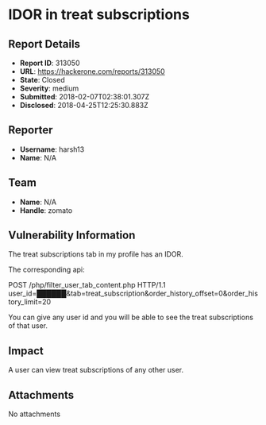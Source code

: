 # IDOR in treat subscriptions

## Report Details
- **Report ID**: 313050
- **URL**: https://hackerone.com/reports/313050
- **State**: Closed
- **Severity**: medium
- **Submitted**: 2018-02-07T02:38:01.307Z
- **Disclosed**: 2018-04-25T12:25:30.883Z

## Reporter
- **Username**: harsh13
- **Name**: N/A

## Team
- **Name**: N/A
- **Handle**: zomato

## Vulnerability Information
The treat subscriptions tab in my profile has an IDOR.

The corresponding api:

POST /php/filter_user_tab_content.php HTTP/1.1
user_id=██████&tab=treat_subscription&order_history_offset=0&order_history_limit=20


You can give any user id and you will be able to see the treat subscriptions of that user.

## Impact

A user can view treat subscriptions of any other user.

## Attachments
No attachments
